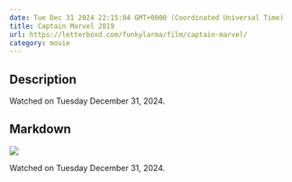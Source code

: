 ```yaml
---
date: Tue Dec 31 2024 22:15:04 GMT+0000 (Coordinated Universal Time)
title: Captain Marvel 2019
url: https://letterboxd.com/funkylarma/film/captain-marvel/
category: movie
---
```

## Description
 Watched on Tuesday December 31, 2024. 

## Markdown
![](https://a.ltrbxd.com/resized/film-poster/2/2/6/7/5/0/226750-captain-marvel-0-600-0-900-crop.jpg?v=4be3c0c011)

Watched on Tuesday December 31, 2024.
